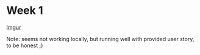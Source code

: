 Week 1
===

[Imgur](https://i.imgur.com/Z51pY1f.gifv)

Note: seems not working locally, but running well with provided user story, to be honest ;)